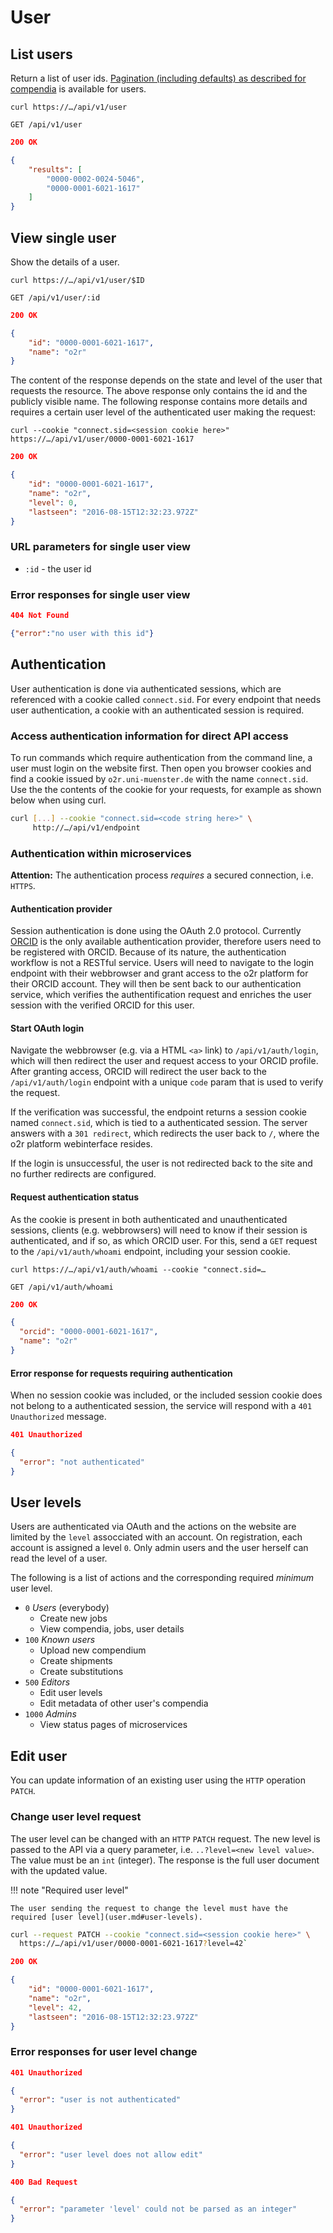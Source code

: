 # User

## List users

Return a list of user ids. [Pagination (including defaults) as described for compendia](compendium/view.md) is available for users.

`curl https://…/api/v1/user`

`GET /api/v1/user`

```json
200 OK

{
    "results": [
        "0000-0002-0024-5046",
        "0000-0001-6021-1617"
    ]
}
```

## View single user

Show the details of a user.

`curl https://…/api/v1/user/$ID`

`GET /api/v1/user/:id`

```json
200 OK

{
    "id": "0000-0001-6021-1617",
    "name": "o2r"
}
```

The content of the response depends on the state and level of the user that requests the resource. The above response only contains the id and the publicly visible name. The following response contains more details and requires a certain user level of the authenticated user making the request:

`curl --cookie "connect.sid=<session cookie here>" https://…/api/v1/user/0000-0001-6021-1617`

```json
200 OK

{
    "id": "0000-0001-6021-1617",
    "name": "o2r",
    "level": 0,
    "lastseen": "2016-08-15T12:32:23.972Z"
}
```

### URL parameters for single user view

- `:id` - the user id

### Error responses for single user view

```json
404 Not Found

{"error":"no user with this id"}
```

## Authentication

User authentication is done via authenticated sessions, which are referenced with a cookie called `connect.sid`. For every endpoint that needs user authentication, a cookie with an authenticated session is required.

### Access authentication information for direct API access

To run commands which require authentication from the command line, a user must login on the website first. Then open you browser cookies and find a cookie issued by `o2r.uni-muenster.de` with the name `connect.sid`. Use the the contents of the cookie for your requests, for example as shown below when using curl.

```bash
curl [...] --cookie "connect.sid=<code string here>" \
     http://…/api/v1/endpoint
```

### Authentication within microservices

**Attention:** The authentication process _requires_ a secured connection, i.e. `HTTPS`.

#### Authentication provider

Session authentication is done using the OAuth 2.0 protocol. Currently [ORCID](https://www.orcid.org) is the only available authentication provider, therefore users need to be registered with ORCID. Because of its nature, the authentication workflow is not a RESTful service. Users will need to navigate to the login endpoint with their webbrowser and grant access to the o2r platform for their ORCID account. They will then be sent back to our authentication service, which verifies the authentification request and enriches the user session with the verified ORCID for this user.

#### Start OAuth login

Navigate the webbrowser (e.g. via a HTML `<a>` link) to `/api/v1/auth/login`, which will then redirect the user and request access to your ORCID profile. After granting access, ORCID will redirect the user back to the `/api/v1/auth/login` endpoint with a unique `code` param that is used to verify the request.

If the verification was successful, the endpoint returns a session cookie named `connect.sid`, which is tied to a authenticated session. The server answers with a `301 redirect`, which redirects the user back to `/`, where the o2r platform webinterface resides.

If the login is unsuccessful, the user is not redirected back to the site and no further redirects are configured.

#### Request authentication status

As the cookie is present in both authenticated and unauthenticated sessions, clients (e.g. webbrowsers) will need to know if their session is authenticated, and if so, as which ORCID user. For this, send a `GET` request to the `/api/v1/auth/whoami` endpoint, including your session cookie.

`curl https://…/api/v1/auth/whoami --cookie "connect.sid=…`

`GET /api/v1/auth/whoami`

```json
200 OK

{
  "orcid": "0000-0001-6021-1617",
  "name": "o2r"
}
```

#### Error response for requests requiring authentication

When no session cookie was included, or the included session cookie does not belong to a authenticated session, the service will respond with a `401 Unauthorized` message.

```json
401 Unauthorized

{
  "error": "not authenticated"
}
```

## User levels

Users are authenticated via OAuth and the actions on the website are limited by the `level` assocciated with an account.
On registration, each account is assigned a level `0`.
Only admin users and the user herself can read the level of a user.

The following is a list of actions and the corresponding required _minimum_ user level.

- `0` _Users_ (everybody)
    - Create new jobs
    - View compendia, jobs, user details
- `100` _Known users_
    - Upload new compendium
    - Create shipments
    - Create substitutions
- `500` _Editors_
    - Edit user levels
    - Edit metadata of other user's compendia
- `1000` _Admins_
    - View status pages of microservices

## Edit user

You can update information of an existing user using the `HTTP` operation `PATCH`.

### Change user level request

The user level can be changed with an `HTTP` `PATCH` request.
The new level is passed to the API via a query parameter, i.e. `..?level=<new level value>`.
The value must be an `int` (integer).
The response is the full user document with the updated value.

!!! note "Required user level"

    The user sending the request to change the level must have the required [user level](user.md#user-levels).

```bash
curl --request PATCH --cookie "connect.sid=<session cookie here>" \
  https://…/api/v1/user/0000-0001-6021-1617?level=42`
```

```json
200 OK

{
    "id": "0000-0001-6021-1617",
    "name": "o2r",
    "level": 42,
    "lastseen": "2016-08-15T12:32:23.972Z"
}
```

### Error responses for user level change

```json
401 Unauthorized

{
  "error": "user is not authenticated"
}
```

```json
401 Unauthorized

{
  "error": "user level does not allow edit"
}
```

```json
400 Bad Request

{
  "error": "parameter 'level' could not be parsed as an integer"
}
```
